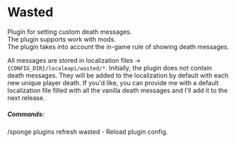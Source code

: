 # Wasted

Plugin for setting custom death messages. \
The plugin supports work with mods. \
The plugin takes into account the in-game rule of showing death messages.

All messages are stored in localization files -> `{CONFIG_DIR}/localeapi/wasted/*`.
Initially, the plugin does not contain death messages. They will be added to the localization by default with each new unique player death.
If you'd like, you can provide me with a default localization file filled with all the vanilla death messages and I'll add it to the next release.



##### Commands: 
/sponge plugins refresh wasted - Reload plugin config.
